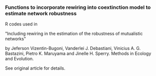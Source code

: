 ### Functions to incorporate rewiring into coextinction model to estimate network robustness

R codes used in 

"Including rewiring in the estimation of the robustness of mutualistic networks"

by Jeferson Vizentin-Bugoni, Vanderlei J. Debastiani, Vinicius A. G. Bastazini, Pietro K. Maruyama and Jinelle H. Sperry. Methods in Ecology and Evolution. 

See original article for details.